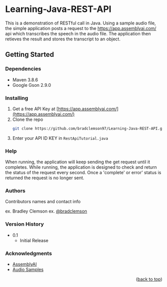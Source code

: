 # Learning-Java-REST-API

This is a demonstration of RESTful call in Java. Using a sample audio file, the simple application posts a request to the https://app.assemblyai.com/ api which transcribes the speech in the audio file. The application then retieves the result and stores the transcript to an object.

## Getting Started

### Dependencies

* Maven 3.8.6
* Google Gson 2.9.0

### Installing

1. Get a free API Key at [https://app.assemblyai.com/](https://app.assemblyai.com/)
2. Clone the repo
   ```sh
   git clone https://github.com/bradclemson97/Learning-Java-REST-API.git
   ```
3. Enter your API ID KEY in `RestApiTutorial.java`

### Help

When running, the application will keep sending the get request until it completes. 
While running, the application is designed to check and return the status of the request every second. Once a 'complete' or error' status is returned the request is no longer sent. 

### Authors

Contributors names and contact info

ex. Bradley Clemson 
ex. [@bradclemson](https://twitter.com/bradclemson)

### Version History

* 0.1
    * Initial Release

### Acknowledgments

* [AssemblyAI](https://app.assemblyai.com/)
* [Audio Samples](https://github.com/audio-samples)


<p align="right">(<a href="#top">back to top</a>)</p>


